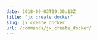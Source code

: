 ```yaml
---
date: 2018-09-03T09:30:13Z
title: "jx create docker"
slug: jx_create_docker
url: /commands/jx_create_docker/
---
```

